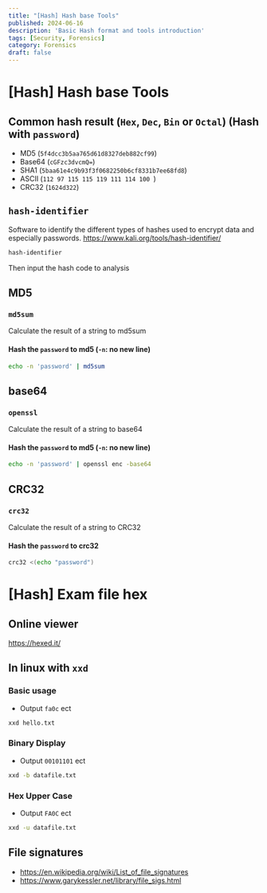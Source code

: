 ```yaml
---
title: "[Hash] Hash base Tools"
published: 2024-06-16
description: 'Basic Hash format and tools introduction'
tags: [Security, Forensics]
category: Forensics
draft: false
---
```


# [Hash] Hash base Tools

## Common hash result (`Hex`, `Dec`, `Bin` or `Octal`) (Hash with `password`)
- MD5    (`5f4dcc3b5aa765d61d8327deb882cf99`)    
- Base64 (`cGFzc3dvcmQ=`)     
- SHA1   (`5baa61e4c9b93f3f0682250b6cf8331b7ee68fd8`)    
- ASCII  (`112 97 115 115 119 111 114 100 `)    
- CRC32  (`1624d322`)  

## `hash-identifier`
Software to identify the different types of hashes used to encrypt data and especially passwords.
https://www.kali.org/tools/hash-identifier/  

```bash
hash-identifier
```
Then input the hash code to analysis

## MD5
### `md5sum`
Calculate the result of a string to md5sum

#### Hash the `password` to md5 (`-n`: no new line)  
```bash
echo -n 'password' | md5sum
```

## base64
### `openssl`
Calculate the result of a string to base64

#### Hash the `password` to md5 (`-n`: no new line)  
```bash
echo -n 'password' | openssl enc -base64
```

## CRC32
### `crc32`
Calculate the result of a string to CRC32

#### Hash the `password` to crc32 
```bash
crc32 <(echo "password")
```


# [Hash] Exam file hex

## Online viewer
https://hexed.it/

## In linux with `xxd`

### Basic usage
- Output `fa0c` ect
```bash
xxd hello.txt
```

### Binary Display
- Output `00101101` ect
```bash
xxd -b datafile.txt
```

### Hex Upper Case
- Output `FA0C` ect
```bash
xxd -u datafile.txt
```

## File signatures
- https://en.wikipedia.org/wiki/List_of_file_signatures  
- https://www.garykessler.net/library/file_sigs.html  